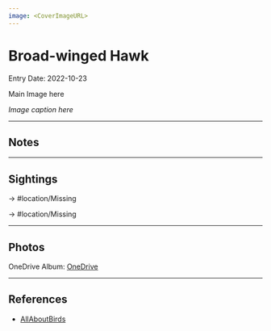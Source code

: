 ```yaml
---
image: <CoverImageURL>
---
```


# Broad-winged Hawk
Entry Date: 2022-10-23

Main Image here

*Image caption here*

---------------------------------------------------------------
## Notes

---------------------------------------------------------------
## Sightings

-> #location/Missing

-> #location/Missing

---------------------------------------------------------------
## Photos
OneDrive Album: [OneDrive](linkhere)

---------------------------------------------------------------
## References
- [AllAboutBirds](linkUrl)